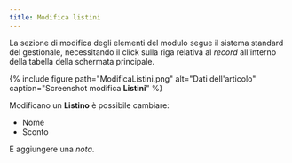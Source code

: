 ```yaml
---
title: Modifica listini
---
```


La sezione di modifica degli elementi del modulo segue il sistema standard del gestionale, necessitando il click sulla riga relativa al *record* all'interno della tabella della schermata principale.

{% include figure path="ModificaListini.png" alt="Dati dell'articolo" caption="Screenshot modifica **Listini**" %}

Modificano un **Listino** è possibile cambiare:

- Nome
- Sconto

E aggiungere una *nota*.
